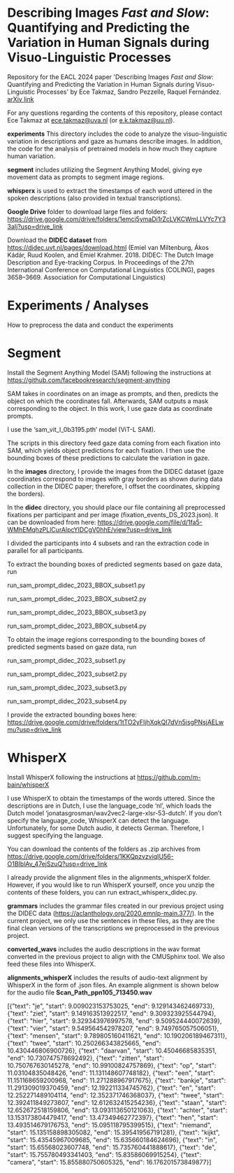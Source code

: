 # Describing Images *Fast and Slow*: Quantifying and Predicting the Variation in Human Signals during Visuo-Linguistic Processes

Repository for the EACL 2024 paper 'Describing Images *Fast and Slow*: Quantifying and Predicting the Variation in Human Signals during Visuo-Linguistic Processes' by Ece Takmaz, Sandro Pezzelle, Raquel Fernández. [arXiv link](https://arxiv.org/abs/2402.01352)

For any questions regarding the contents of this repository, please contact Ece Takmaz at ece.takmaz@uva.nl (or e.k.takmaz@uu.nl).

**experiments** This directory includes the code to analyze the visuo-linguistic variation in descriptions and gaze as humans describe images. In addition, the code for the analysis of pretrained models in how much they capture human variation. 

**segment** includes utilizing the Segment Anything Model, giving eye movement data as prompts to segment image regions.

**whisperx** is used to extract the timestamps of each word uttered in the spoken descriptions (also provided in textual transcriptions).

**Google Drive** folder to download large files and folders: https://drive.google.com/drive/folders/1emci5ymaDi1rZcLVKCWmLLVYc7Y33aIj?usp=drive_link

Download the **DIDEC dataset** from https://didec.uvt.nl/pages/download.html (Emiel van Miltenburg, Ákos Kádár, Ruud Koolen, and Emiel Krahmer. 2018. DIDEC: The Dutch Image Description and Eye-tracking Corpus. In Proceedings of the 27th International Conference on Computational Linguistics (COLING), pages 3658–3669. Association for Computational Linguistics)

# Experiments / Analyses
How to preprocess the data and conduct the experiments 

# Segment
Install the Segment Anything Model (SAM) following the instructions at https://github.com/facebookresearch/segment-anything 

SAM takes in coordinates on an image as prompts, and then, predicts the object on which the coordinates fall. Afterwards, SAM outputs a mask corresponding to the object. In this work, I use gaze data as coordinate prompts.

I use the ‘sam_vit_l_0b3195.pth’ model (ViT-L SAM).

The scripts in this directory feed gaze data coming from each fixation into SAM, which yields object predictions for each fixation. I then use the bounding boxes of these predictions to calculate the variation in gaze. 

In the **images** directory, I provide the images from the DIDEC dataset (gaze coordinates correspond to images with gray borders as shown during data collection in the DIDEC paper; therefore, I offset the coordinates, skipping the borders). 

In the **didec** directory, you should place our file containing all preprocessed fixations per participant and per image (fixation_events_DS_2023.json). It can be downloaded from here: https://drive.google.com/file/d/1fa5-WMhEMqhzPLlCurAlpcYlDCgV0hhE/view?usp=drive_link

I divided the participants into 4 subsets and ran the extraction code in parallel for all participants. 

To extract the bounding boxes of predicted segments based on gaze data, run 

run_sam_prompt_didec_2023_BBOX_subset1.py

run_sam_prompt_didec_2023_BBOX_subset2.py

run_sam_prompt_didec_2023_BBOX_subset3.py

run_sam_prompt_didec_2023_BBOX_subset4.py

To obtain the image regions corresponding to the bounding boxes of predicted segments based on gaze data, run 

run_sam_prompt_didec_2023_subset1.py

run_sam_prompt_didec_2023_subset2.py

run_sam_prompt_didec_2023_subset3.py

run_sam_prompt_didec_2023_subset4.py


I provide the extracted bounding boxes here: 
https://drive.google.com/drive/folders/1tTO2yFIjhXqkQI7dVn5isgPNsjAELwmu?usp=drive_link

# WhisperX
Install WhisperX following the instructions at https://github.com/m-bain/whisperX

I use WhisperX to obtain the timestamps of the words uttered. Since the descriptions are in Dutch, I use the language_code ‘nl’, which loads the Dutch model ‘jonatasgrosman/wav2vec2-large-xlsr-53-dutch’. If you don’t specify the language_code, WhisperX can detect the language. Unfortunately, for some Dutch audio, it detects German. Therefore, I suggest specifying the language. 

You can download the contents of the folders as .zip archives from https://drive.google.com/drive/folders/1KKQpzvzviqIU56-O1BIblAv_47ejSzuQ?usp=drive_link 

I already provide the alignment files in the alignments_whisperX folder. However, if you would like to run WhisperX yourself, once you unzip the contents of these folders, you can run extract_whisperx_didec.py.

**grammars** includes the grammar files created in our previous project using the DIDEC data (https://aclanthology.org/2020.emnlp-main.377/). In the current project, we only use the sentences in these files, as they are the final clean versions of the transcriptions we preprocessed in the previous project. 

**converted_wavs** includes the audio descriptions in the wav format converted in the previous project to align with the CMUSphinx tool. We also feed these files into WhisperX. 

**alignments_whisperX** includes the results of audio-text alignment by WhisperX in the form of .json files. An example alignment is shown below for the audio file **Scan_Path_ppn105_713450.wav**

[{"text": "je", "start": 9.009023153753025, "end": 9.129143462469733}, {"text": "ziet", "start": 9.149163513922517, "end": 9.309323925544794}, {"text": "hier", "start": 9.329343976997578, "end": 9.509524440072639}, {"text": "vier", "start": 9.549564542978207, "end": 9.749765057506051}, {"text": "mensen", "start": 9.789805160411621, "end": 10.190206189467311}, {"text": "twee", "start": 10.250266343825665, "end": 10.430446806900726}, {"text": "daarvan", "start": 10.45046685835351, "end": 10.730747578692492}, {"text": "zitten", "start": 10.750767630145278, "end": 10.99100824757869}, {"text": "op", "start": 11.03104835048426, "end": 11.131148607748182}, {"text": "een", "start": 11.151168659200968, "end": 11.271288967917675}, {"text": "bankje", "start": 11.291309019370459, "end": 12.192211334745762}, {"text": "en", "start": 12.252271489104114, "end": 12.352371746368037}, {"text": "twee", "start": 12.392411849273607, "end": 12.612632415254236}, {"text": "staan", "start": 12.652672518159806, "end": 13.093113650121063}, {"text": "achter", "start": 13.153173804479417, "end": 13.47349462772397}, {"text": "hen", "start": 13.493514679176753, "end": 15.095118795399515}, {"text": "niemand", "start": 15.135158898305082, "end": 15.395419567191281}, {"text": "kijkt", "start": 15.43545967009685, "end": 15.635660184624696}, {"text": "in", "start": 15.65568023607748, "end": 15.735760441888617}, {"text": "de", "start": 15.755780493341403, "end": 15.83586069915254}, {"text": "camera", "start": 15.855880750605325, "end": 16.176201573849877}]

